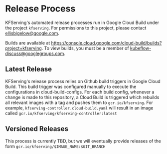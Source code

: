 # Release Process
KFServing's automated release processes run in Google Cloud Build under the project `kfserving`. For permissions to this project, please contact ellisbigelow@google.com.

Builds are available at https://console.cloud.google.com/cloud-build/builds?project=kfserving.
To view builds, you must be a member of kubeflow-discuss@googlegroups.com.

## Latest Release
KFServing's release process relies on Github build triggers in Google Cloud Build. This build trigger was configured manually to execute the configurations in cloud-build-configs. For each build config, whenever a change is made to this repository, a Cloud Build is triggered which rebuilds all relevant images with a tag and pushes them to `gcr.io/kfserving`. For example, `kfserving-controller.cloud-build.yaml` will result in an image called `gcr.io/kfserving/kfserving-controller:latest`

## Versioned Releases
This process is currently TBD, but we will eventually provide releases of the form `gcr.io/kfserving/$IMAGE_NAME:$GIT_BRANCH`

